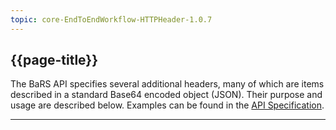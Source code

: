 ```yaml
---
topic: core-EndToEndWorkflow-HTTPHeader-1.0.7
---
```


## {{page-title}}

The BaRS API specifies several additional headers, many of which are items described in a standard Base64 encoded object (JSON). Their purpose and usage are described below. Examples can be found in the [API Specification](https://digital.nhs.uk/developer/api-catalogue/booking-and-referral-fhir/v1.0.7). 

<hr>
<br>